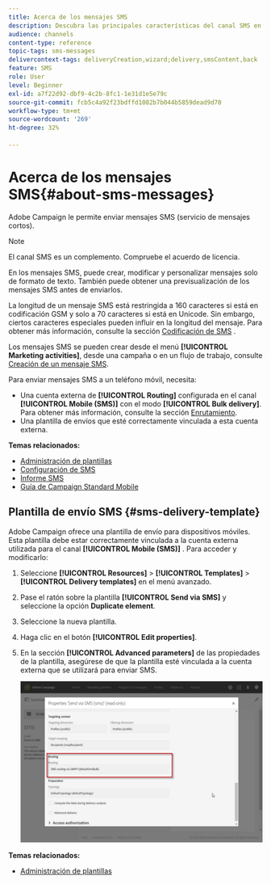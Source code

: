```yaml
---
title: Acerca de los mensajes SMS
description: Descubra las principales características del canal SMS en Adobe Campaign.
audience: channels
content-type: reference
topic-tags: sms-messages
delivercontext-tags: deliveryCreation,wizard;delivery,smsContent,back
feature: SMS
role: User
level: Beginner
exl-id: a7f22d92-dbf9-4c2b-8fc1-1e31d1e5e79c
source-git-commit: fcb5c4a92f23bdffd1082b7b044b5859dead9d70
workflow-type: tm+mt
source-wordcount: '269'
ht-degree: 32%

---
```


# Acerca de los mensajes SMS{#about-sms-messages}

Adobe Campaign le permite enviar mensajes SMS (servicio de mensajes cortos).

>[!NOTE]
>
>El canal SMS es un complemento. Compruebe el acuerdo de licencia.

En los mensajes SMS, puede crear, modificar y personalizar mensajes solo de formato de texto. También puede obtener una previsualización de los mensajes SMS antes de enviarlos.

La longitud de un mensaje SMS está restringida a 160 caracteres si está en codificación GSM y solo a 70 caracteres si está en Unicode. Sin embargo, ciertos caracteres especiales pueden influir en la longitud del mensaje. Para obtener más información, consulte la sección [Codificación de SMS](../../administration/using/configuring-sms-channel.md#sms-encoding--length-and-transliteration) .

Los mensajes SMS se pueden crear desde el menú **[!UICONTROL Marketing activities]**, desde una campaña o en un flujo de trabajo, consulte [Creación de un mensaje SMS](../../channels/using/creating-an-sms-message.md).

Para enviar mensajes SMS a un teléfono móvil, necesita:

* Una cuenta externa de **[!UICONTROL Routing]** configurada en el canal **[!UICONTROL Mobile (SMS)]** con el modo **[!UICONTROL Bulk delivery]**. Para obtener más información, consulte la sección [Enrutamiento](../../administration/using/configuring-sms-channel.md#defining-an-sms-routing).
* Una plantilla de envíos que esté correctamente vinculada a esta cuenta externa.

**Temas relacionados:**

* [Administración de plantillas](../../start/using/marketing-activity-templates.md)
* [Configuración de SMS](../../administration/using/configuring-sms-channel.md#defining-an-sms-routing)
* [Informe SMS](../../reporting/using/sms-report.md)
* [Guía de Campaign Standard Mobile](https://helpx.adobe.com/es/campaign/kb/acs-mobile.html)

## Plantilla de envío SMS {#sms-delivery-template}

Adobe Campaign ofrece una plantilla de envío para dispositivos móviles. Esta plantilla debe estar correctamente vinculada a la cuenta externa utilizada para el canal **[!UICONTROL Mobile (SMS)]** . Para acceder y modificarlo:

1. Seleccione **[!UICONTROL Resources]** > **[!UICONTROL Templates]** > **[!UICONTROL Delivery templates]** en el menú avanzado.
1. Pase el ratón sobre la plantilla **[!UICONTROL Send via SMS]** y seleccione la opción **Duplicate element**.
1. Seleccione la nueva plantilla.
1. Haga clic en el botón **[!UICONTROL Edit properties]**.
1. En la sección **[!UICONTROL Advanced parameters]** de las propiedades de la plantilla, asegúrese de que la plantilla esté vinculada a la cuenta externa que se utilizará para enviar SMS.

   ![](assets/sms_template.png)

**Temas relacionados:**

* [Administración de plantillas](../../start/using/marketing-activity-templates.md)
